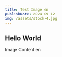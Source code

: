 ```yaml
---
title: Test Image en
publishDate: 2024-09-12
img: /assets/stock-4.jpg
---
```


## Hello World

Image Content en
